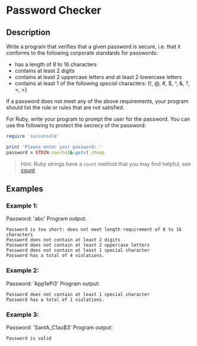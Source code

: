 # Password Checker

## Description

Write a program that verifies that a given password is secure, i.e. that it conforms to the following corporate standards for passwords:

* has a length of 8 to 16 characters
* contains at least 2 digits
* contains at least 2 uppercase letters and at least 2 lowercase letters
* contains at least 1 of the following _special_ characters: {!, @, #, $, ^, &, ?, <, >}

If a password does not meet any of the above requirements, your program should list the rule or rules that are not satisfied.

For Ruby, write your program to prompt the user for the password. You can use the following to protect the secrecy of the password:

```ruby
require 'io/console'

print 'Please enter your password: '
password = STDIN.noecho(&:gets).chomp
```

> Hint: Ruby strings have a `count` method that you may find helpful, see [count](http://ruby-doc.org/core-2.2.0/String.html#method-i-count)

## Examples

### Example 1:

Password: 'abc'
Program output:

```
Password is too short: does not meet length requirement of 8 to 16 characters
Password does not contain at least 2 digits
Password does not contain at least 2 uppercase letters
Password does not contain at least 1 special character
Password has a total of 4 violations.
```

### Example 2:

Password: 'App1ePi3'
Program output:

```
Password does not contain at least 1 special character
Password has a total of 1 violations.
```

### Example 3:

Password: 'SantA_C1au$3'
Program output:

```
Password is valid
```
